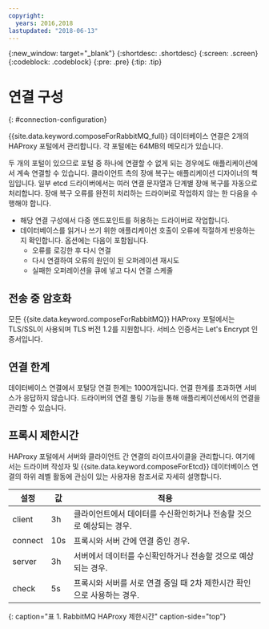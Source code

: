 ```yaml
---
copyright:
  years: 2016,2018
lastupdated: "2018-06-13"
---
```


{:new_window: target="_blank"}
{:shortdesc: .shortdesc}
{:screen: .screen}
{:codeblock: .codeblock}
{:pre: .pre}
{:tip: .tip}

# 연결 구성
{: #connection-configuration}

{{site.data.keyword.composeForRabbitMQ_full}} 데이터베이스 연결은 2개의 HAProxy 포털에서 관리합니다. 각 포털에는 64MB의 메모리가 있습니다. 

두 개의 포털이 있으므로 포털 중 하나에 연결할 수 없게 되는 경우에도 애플리케이션에서 계속 연결할 수 있습니다. 클라이언트 측의 장애 복구는 애플리케이션 디자이너의 책임입니다. 일부 etcd 드라이버에서는 여러 연결 문자열과 단계별 장애 복구를 자동으로 처리합니다. 장애 복구 오류를 완전히 처리하는 드라이버로 작업하지 않는 한 다음을 수행해야 합니다.

* 해당 연결 구성에서 다중 엔드포인트를 허용하는 드라이버로 작업합니다.
* 데이터베이스를 읽거나 쓰기 위한 애플리케이션 호출이 오류에 적절하게 반응하는지 확인합니다. 옵션에는 다음이 포함됩니다.
  + 오류를 로깅한 후 다시 연결
  + 다시 연결하여 오류의 원인이 된 오퍼레이션 재시도
  + 실패한 오퍼레이션을 큐에 넣고 다시 연결 스케줄

## 전송 중 암호화

모든 {{site.data.keyword.composeForRabbitMQ}} HAProxy 포털에서는 TLS/SSL이 사용되며 TLS 버전 1.2를 지원합니다. 서비스 인증서는 Let's Encrypt 인증서입니다.

## 연결 한계

데이터베이스 연결에서 포털당 연결 한계는 1000개입니다. 연결 한계를 초과하면 서비스가 응답하지 않습니다. 드라이버의 연결 풀링 기능을 통해 애플리케이션에서의 연결을 관리할 수 있습니다.

## 프록시 제한시간

HAProxy 포털에서 서버와 클라이언트 간 연결의 라이프사이클을 관리합니다. 여기에서는 드라이버 작성자 및 {{site.data.keyword.composeForEtcd}} 데이터베이스 연결의 하위 레벨 활동에 관심이 있는 사용자용 참조서로 자세히 설명합니다.

설정 |값 | 적용
----------|-----------|-----------
client | 3h | 클라이언트에서 데이터를 수신확인하거나 전송할 것으로 예상되는 경우.
connect | 10s | 프록시와 서버 간에 연결 중인 경우.
server | 3h | 서버에서 데이터를 수신확인하거나 전송할 것으로 예상되는 경우.
check | 5s | 프록시와 서버를 서로 연결 중일 때 2차 제한시간 확인으로 사용하는 경우.
{: caption="표 1. RabbitMQ HAProxy 제한시간" caption-side="top"}




